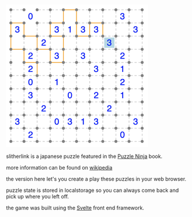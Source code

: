 ![screenshot](https://github.com/emh/slitherlink/blob/698766754d53358da698d2299b19cfe130d0faae/slitherlink.png)

slitherlink is a japanese puzzle featured in the [Puzzle Ninja](https://www.amazon.ca/Puzzle-Ninja-Against-Japanese-Masters/dp/1783351365) book.

more information can be found on [wikipedia](https://en.wikipedia.org/wiki/Slitherlink)

the version here let's you create a play these puzzles in your web browser.

puzzle state is stored in localstorage so you can always come back and pick up where you left off.

the game was built using the [Svelte](https://svelte.dev/) front end framework.
